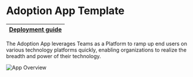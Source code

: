 # Adoption App Template

| [Deployment guide](https://github.com/akporzondek/adoption_app/wiki/Deployment-Guide) |
| ---- |

The Adoption App leverages Teams as a Platform to ramp up end users on various technology platforms quickly, enabling organizations to realize the breadth and power of their technology. 

![App Overview](https://github.com/akporzondek/adoption_app/raw/main/images/app_overview.PNG)

